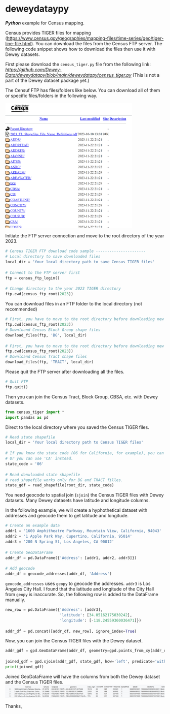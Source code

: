 # deweydataypy

**_Python_** example for Census mapping.

Census provides TIGER files for mapping (https://www.census.gov/geographies/mapping-files/time-series/geo/tiger-line-file.html).
You can download the files from the Census FTP server.
The following code snippet shows how to download the files then use it with Dewey datasets.


First please download the `census_tiger.py` file from the following link:
*https://github.com/Dewey-Data/deweydatapy/blob/main/deweydatapy/census_tiger.py*
(This is not a part of the Dewey dataset package yet.)

The Censuf FTP has files/folders like below.
You can download all of them or specific files/folders in the following way.

<img src="img_1.png" width = "400">

Initiate the FTP server connection and move to the root directory of the year 2023.
```Python
# Census TIGER FTP download code sample ----------------------
# Local directory to save downloaded files
local_dir = 'Your local directory path to save Census TIGER files'

# Connect to the FTP server first
ftp = census_ftp_login()

# Change directory to the year 2023 TIGER directory
ftp.cwd(census_ftp_root(2023))
```

You can download files in an FTP folder to the local directory (not recommended)     
```Python
# First, you have to move to the root directory before downloading new folder
ftp.cwd(census_ftp_root(2023))
# Downloand Census Block Group shape files
download_files(ftp, 'BG', local_dir)

# First, you have to move to the root directory before downloading new folder
ftp.cwd(census_ftp_root(2023))
# Downloand Census Tract shape files
download_files(ftp, 'TRACT', local_dir)
```

Please quit the FTP server after downloading all the files.     
```Python
# Quit FTP
ftp.quit()
```

Then you can join the Census Tract, Block Group, CBSA, etc. with Dewey datasets.     
```Python
from census_tiger import *
import pandas as pd
```

Direct to the local directory where you saved the Census TIGER files.     
```Python
# Read state shapefile
local_dir = 'Your local directory path to Census TIGER files'

# If you know the state code (06 for California, for example), you can use it.
# Or you can use 'CA' instead.
state_code = '06'

# Read donwloaded state shapefile
# read_shapefile works only for BG and TRACT filles.
state_gdf = read_shapefile(root_dir, state_code)
```

You need geocode to spatial join (`sjoin`) the Census TIGER files with Dewey datasets.
Many Dewey datasets have latitude and longitude columns.

In the following example, we will create a hyphothetical dataset with addresses and geocode them to get latitude and longitude.     
```Python
# Create an example data
addr1 = '1600 Amphitheatre Parkway, Mountain View, California, 94043'
addr2 = '1 Apple Park Way, Cupertino, California, 95014'
addr3 = '200 N Spring St, Los Angeles, CA 90012'

# Create GeoDataFrame
addr_df = pd.DataFrame({'Address': [addr1, addr2, addr3]})

# Add geocode
addr_df = geocode_addresses(addr_df, 'Address')
```

`geocode_addresses` uses `geopy` to geocode the addresses. `addr3` is Los Angeles City Hall.
I found that the latitude and longitude of the City Hall from `geopy` is inaccurate.
So, the following row is added to the DataFrame manually.     
```Python
new_row = pd.DataFrame({'Address': [addr3],
                        'latitude': [34.05162175030242],
                        'longitude': [-118.24559360036471]})

addr_df = pd.concat([addr_df, new_row], ignore_index=True)
```

Now, you can join the Census TIGER files with the Dewey dataset.     
```Python
addr_gdf = gpd.GeoDataFrame(addr_df, geometry=gpd.points_from_xy(addr_df['longitude'], addr_df['latitude']))

joined_gdf = gpd.sjoin(addr_gdf, state_gdf, how='left', predicate='within')
print(joined_gdf)
```

Joined GeoDataFrame will have the columns from both the Dewey dataset and the Census TIGER files.
![img_2.png](img_2.png)

Thanks,
